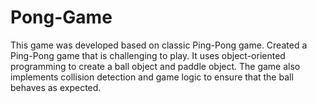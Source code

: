 # Pong-Game
This game was developed based on classic Ping-Pong game.
Created a Ping-Pong game that is challenging to play. It uses object-oriented programming to create a ball object and paddle object.
The game also implements collision detection and game logic to ensure that the ball behaves as expected.
